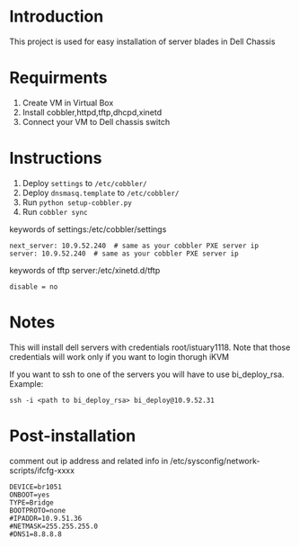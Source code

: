 Introduction
============
This project is used for easy installation of server blades in Dell Chassis

Requirments 
============
1. Create VM in Virtual Box
2. Install cobbler,httpd,tftp,dhcpd,xinetd
3. Connect your VM to Dell chassis switch

Instructions
============
1. Deploy `settings` to `/etc/cobbler/`
2. Deploy `dnsmasq.template` to `/etc/cobbler/`
3. Run `python setup-cobbler.py`
4. Run `cobbler sync`

keywords of settings:/etc/cobbler/settings
```
next_server: 10.9.52.240  # same as your cobbler PXE server ip
server: 10.9.52.240  # same as your cobbler PXE server ip
```
keywords of tftp server:/etc/xinetd.d/tftp
```
disable = no
```


Notes
=====
This will install dell servers with credentials root/istuary1118. Note that those credentials will work only if you want to login thorugh iKVM

If you want to ssh to one of the servers you will have to use bi_deploy_rsa. Example:

`ssh -i <path to bi_deploy_rsa> bi_deploy@10.9.52.31`

Post-installation
=====
comment out ip address and related info in /etc/sysconfig/network-scripts/ifcfg-xxxx

```
DEVICE=br1051
ONBOOT=yes
TYPE=Bridge
BOOTPROTO=none
#IPADDR=10.9.51.36
#NETMASK=255.255.255.0
#DNS1=8.8.8.8
```